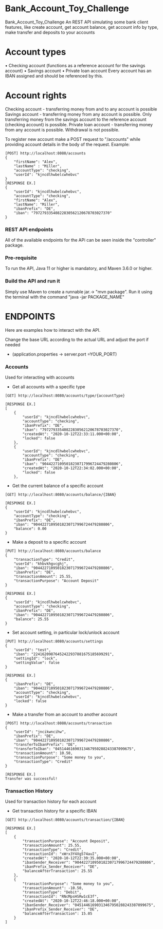 # Bank_Account_Toy_Challenge
Bank_Account_Toy_Challenge
An REST API simulating some bank client features, like create account, 
get account balance, get account info by type, make transfer and deposits to your accounts

# Account types
• Checking account (functions as a reference account for the savings account)
• Savings account
• Private loan account
Every account has an IBAN assigned and should be referenced by this.

# Account rights
Checking account - transferring money from and to any account is possible
Savings account - transferring money from any account is possible. Only transferring
money from the savings account to the reference account (checking account) is possible.
Private loan account - transferring money from any account is possible. Withdrawal is not
possible.


To register new account make a POST request to "/accounts" while providing account details in the body
of the request. Example:
```
[POST] http://localhost:8080/accounts
{
    "firstName": "Alex",
    "lastName" : "Miller",
    "accountType": "checking",
    "userId": "kjncdlhwbelcwhebvc"
}
[RESPONSE EX.]
{
    "userId": "kjncdlhwbelcwhebvc",
    "accountType": "checking",
    "firstName": "Alex",
    "lastName": "Miller",
    "ibanPrefix": "DE",
    "iban": "79727933540822830562120678703027370"
}
```


### REST API endpoints ###
All of the available endpoints for the APi can be seen inside the "controller" package.

### Pre-requisite ###
To run the API, Java 11 or higher is mandatory, and Maven 3.6.0 or higher.

### Build the API and run it
Simply use Maven to create a runnable jar.-> "mvn package".
Run it using the terminal with the command "java -jar PACKAGE_NAME"

# ENDPOINTS

Here are examples how to interact with the API.

Change the base URL according to the actual URL and adjust the port if needed 
 * (application.properties -> server.port =YOUR_PORT)


### Accounts
Used for interacting with accounts


- Get all accounts with a specific type
```
[GET] http://localhost:8080/accounts/type/{accountType}

[RESPONSE EX.]
[
    {
        "userId": "kjncdlhwbelcwhebvc",
        "accountType": "checking",
        "ibanPrefix": "DE",
        "iban": "79727933540822830562120678703027370",
        "createdAt": "2020-10-12T22:33:11.000+00:00",
        "locked": false
    },
    {
        "userId": "kjncdlhwbelcwhebvc",
        "accountType": "checking",
        "ibanPrefix": "DE",
        "iban": "90442271095018230717996724479280806",
        "createdAt": "2020-10-12T22:34:02.000+00:00",
        "locked": false
    },
```
- Get the current balance of a specific account
```
[GET] http://localhost:8080/accounts/balance/{IBAN}

[RESPONSE EX.]
{
    "userId": "kjncdlhwbelcwhebvc",
    "accountType": "checking",
    "ibanPrefix": "DE",
    "iban": "90442271095018230717996724479280806",
    "balance": 0.00
}
```
- Make a deposit to a specific account
```
[PUT] http://localhost:8080/accounts/balance
{
    "transactionType": "Credit",
    "userId": "khbvkhgvcghj",
    "iban": "90442271095018230717996724479280806",
    "ibanPrefix": "DE",
    "transactionAmount": 25.55,
    "transactionPurpose": "Account Deposit"
}

[RESPONSE EX.]
{
    "userId": "kjncdlhwbelcwhebvc",
    "accountType": "checking",
    "ibanPrefix": "DE",
    "iban": "90442271095018230717996724479280806",
    "balance": 25.55
}
```
- Set account setting, in particular lock/unlock account 
```
[PUT] http://localhost:8080/accounts/settings
{
    "userId": "test",
    "iban": "22416209876452422937881675185699291",
    "settingId": "lock",
    "settingValue": false
}

[RESPONSE EX.]
{
    "ibanPrefix": "DE",
    "iban": "90442271095018230717996724479280806",
    "accountType": "checking",
    "userId": "kjncdlhwbelcwhebvc",
    "locked": false
}
```
- Make a transfer from an account to another account
```
[POST] http://localhost:8080/accounts/transaction
{
    "userId": "jncikwncihw",
    "ibanPrefix": "DE",
    "iban": "90442271095018230717996724479280806",
    "transferToIbanPrefix": "DE",
    "transferToIban": "04514461690313467950288243387099675",
    "transactionAmount": 10.50,
    "transactionPurpose": "Some money to you",
    "transactionType": "Credit"
}

[RESPONSE EX.]
Transfer was successful!
```
### Transaction History
Used for transaction history for each account


- Get transaction history for a specific IBAN
```
[GET] http://localhost:8080/accounts/transaction/{IBAN}

[RESPONSE EX.]
[
    {
        "transactionPurpose": "Account Deposit",
        "transactionAmount": 25.55,
        "transactionType": "Credit",
        "transactionId": "xWrx3Y4Xg574auI",
        "createdAt": "2020-10-12T22:39:35.000+00:00",
        "ibanSender_Receiver": "90442271095018230717996724479280806",
        "ibanPrefix_Sender_Receiver": "DE",
        "balanceAfterTransaction": 25.55
    },
    {
        "transactionPurpose": "Some money to you",
        "transactionAmount": -10.50,
        "transactionType": "Debit",
        "transactionId": "RNcMpsHSRw1cE3f",
        "createdAt": "2020-10-12T22:46:18.000+00:00",
        "ibanSender_Receiver": "04514461690313467950288243387099675",
        "ibanPrefix_Sender_Receiver": "DE",
        "balanceAfterTransaction": 15.05
    }
]
```
